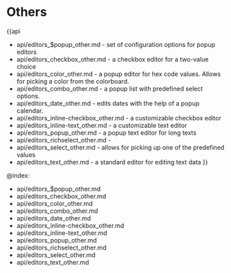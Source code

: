 
Others
=======

{{api
- api/editors_$popup_other.md - set of configuration options for popup editors
- api/editors_checkbox_other.md - a checkbox editor for a two-value choice
- api/editors_color_other.md - a popup editor for hex code values. Allows for picking a color from the colorboard.
- api/editors_combo_other.md - a popup list with predefined select options.
- api/editors_date_other.md - edits dates with the help of a popup calendar.
- api/editors_inline-checkbox_other.md - a customizable checkbox editor
- api/editors_inline-text_other.md - a customizable text editor
- api/editors_popup_other.md - a popup text editor for long texts
- api/editors_richselect_other.md - 
- api/editors_select_other.md - allows for picking up one of the predefined values
- api/editors_text_other.md - a standard editor for editing text data
}}

@index:
- api/editors_$popup_other.md
- api/editors_checkbox_other.md
- api/editors_color_other.md
- api/editors_combo_other.md
- api/editors_date_other.md
- api/editors_inline-checkbox_other.md
- api/editors_inline-text_other.md
- api/editors_popup_other.md
- api/editors_richselect_other.md
- api/editors_select_other.md
- api/editors_text_other.md


